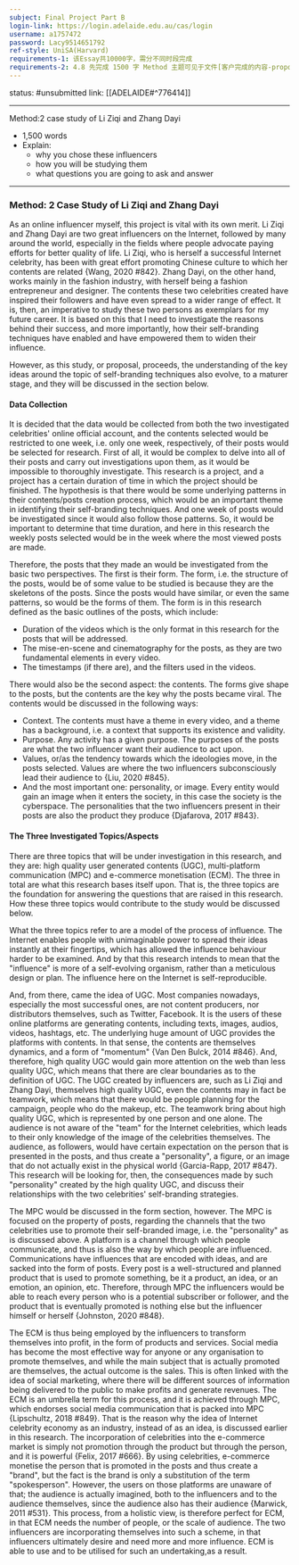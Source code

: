 ```yaml
---
subject: Final Project Part B
login-link: https://login.adelaide.edu.au/cas/login
username: a1757472
password: Lacy9514651792
ref-style: UniSA(Harvard)
requirements-1: 该Essay共10000字，需分不同时段完成
requirements-2: 4.8 先完成 1500 字 Method 主题可见于文件[客户完成的内容-proposal] 请参考老师邮件里的意见 之后的会修改 finish time
---
```

status: #unsubmitted 
link: [[ADELAIDE#^776414]]

---

Method:2 case study of Li Ziqi and Zhang Dayi
- 1,500 words
- Explain:
	- why you chose these influencers
	- how you will be studying them
	- what questions you are going to ask and answer

---

### Method: 2 Case Study of Li Ziqi and Zhang Dayi
 
 As an online influencer myself, this project is vital with its own merit. Li Ziqi and Zhang Dayi are two great influencers on the Internet, followed by many around the world, especially in the fields where people advocate paying efforts for better quality of life. Li Ziqi, who is herself a successful Internet celebrity, has been with great effort promoting Chinese culture to which her contents are related {Wang, 2020 #842}. Zhang Dayi, on the other hand, works mainly in the fashion industry, with herself being a fashion entrepreneur and designer. The contents these two celebrities created have inspired their followers and have even spread to a wider range of effect. It is, then, an imperative to study these two persons as exemplars for my future career. It is based on this that I need to investigate the reasons behind their success, and more importantly, how their self-branding techniques have enabled and have empowered them to widen their influence.
 
 However, as this study, or proposal, proceeds, the understanding of the key ideas around the topic of self-branding techniques also evolve, to a maturer stage, and they will be discussed in the section below.
 
 #### Data Collection
 
 It is decided that the data would be collected from both the two investigated celebrities' online official account, and the contents selected would be restricted to one week, i.e. only one week, respectively, of their posts would be selected for research. First of all, it would be complex to delve into all of their posts and carry out investigations upon them, as it would be impossible to thoroughly investigate. This research is a project, and a project has a certain duration of time in which the project should be finished. The hypothesis is that there would be some underlying patterns in their contents/posts creation process, which would be an important theme in identifying their self-branding techniques. And one week of posts would be investigated since it would also follow those patterns. So, it would be important to determine that time duration, and here in this research the weekly posts selected would be in the week where the most viewed posts are made.
 
 Therefore, the posts that they made an would be investigated from the basic two perspectives. The first is their form. The form, i.e. the structure of the posts, would be of some value to be studied is because they are the skeletons of the posts. Since the posts would have similar, or even the same patterns, so would be the forms of them. The form is in this research defined as the basic outlines of the posts, which include:
 - Duration of the videos which is the only format in this research for the posts that will be addressed.
 - The mise-en-scene and cinematography for the posts, as they are two fundamental elements in every video.
 - The timestamps (if there are), and the filters used in the videos.

There would also be the second aspect: the contents. The forms give shape to the posts, but the contents are the key why the posts became viral. The contents would be discussed in the following ways:
- Context. The contents must have a theme in every video, and a theme has a background, i.e. a context that supports its existence and validity.
- Purpose. Any activity has a given purpose. The purposes of the posts are what the two influencer want their audience to act upon.
- Values, or/as the tendency towards which the ideologies move, in the posts selected. Values are where the two influencers subconsciously lead their audience to {Liu, 2020 #845}.
- And the most important one: personality, or image. Every entity would gain an image when it enters the society, in this case the society is the cyberspace. The personalities that the two influencers present in their posts are also the product they produce {Djafarova, 2017 #843}.

#### The Three Investigated Topics/Aspects

There are three topics that will be under investigation in this research, and they are: high quality user generated contents (UGC), multi-platform communication (MPC) and e-commerce monetisation (ECM). The three in total are what this research bases itself upon. That is, the three topics are the foundation for answering the questions that are raised in this research. How these three topics would contribute to the study would be discussed below.

What the three topics refer to are a model of the process of influence. The Internet enables people with unimaginable power to spread their ideas instantly at their fingertips, which has allowed the influence behaviour harder to be examined. And by that this research intends to mean that the "influence" is more of a self-evolving organism, rather than a meticulous design or plan. The influence here on the Internet is self-reproducible.

And, from there, came the idea of UGC. Most companies nowadays, especially the most successful ones, are not content producers, nor distributors themselves, such as Twitter, Facebook. It is the users of these online platforms are generating contents, including texts, images, audios, videos, hashtags, etc. The underlying huge amount of UGC provides the platforms with contents. In that sense, the contents are themselves dynamics, and a form of "momentum" {Van Den Bulck, 2014 #846}. And, therefore, high quality UGC would gain more attention on the web than less quality UGC, which means that there are clear boundaries as to the definition of UGC. The UGC created by influencers are, such as Li Ziqi and Zhang Dayi, themselves high quality UGC, even the contents may in fact be teamwork, which means that there would be people planning for the campaign, people who do the makeup, etc. The teamwork bring about high quality UGC, which is represented by one person and one alone. The audience is not aware of the "team" for the Internet celebrities, which leads to their only knowledge of the image of the celebrities themselves. The audience, as followers, would have certain expectation on the person that is presented in the posts, and thus create a "personality", a figure, or an image that do not actually exist in the physical world {Garcia-Rapp, 2017 #847}. This research will be looking for, then, the consequences made by such "personality" created by the high quality UGC, and discuss their relationships with the two celebrities' self-branding strategies.

The MPC would be discussed in the form section, however. The MPC is focused on the property of posts, regarding the channels that the two celebrities use to promote their self-branded image, i.e. the "personality" as is discussed above. A platform is a channel through which people communicate, and thus is also the way by which people are influenced. Communications have influences that are encoded with ideas, and are sacked into the form of posts. Every post is a well-structured and planned product that is used to promote something, be it a product, an idea, or an emotion, an opinion, etc. Therefore, through MPC the influencers would be able to reach every person who is a potential subscriber or follower, and the product that is eventually promoted is nothing else but the influencer himself or herself {Johnston, 2020 #848}.

The ECM is thus being employed by the influencers to transform themselves into profit, in the form of products and services. Social media has become the most effective way for anyone or any organisation to promote themselves, and while the main subject that is actually promoted are themselves, the actual outcome is the sales. This is often linked with the idea of social marketing, where there will be different sources of information being delivered to the public to make profits and generate revenues. The ECM is an umbrella term for this process, and it is achieved through MPC, which endorses social media communication that is packed into MPC {Lipschultz, 2018 #849}. That is the reason why the idea of Internet celebrity economy as an industry, instead of as an idea, is discussed earlier in this research. The incorporation of celebrities into the e-commerce market is simply not promotion through the product but through the person, and it is powerful {Felix, 2017 #666}. By using celebrities, e-commerce monetise the person that is promoted in the posts and thus create a "brand", but the fact is the brand is only a substitution of the term "spokesperson". However, the users on those platforms are unaware of that; the audience is actually imagined, both to the influencers and to the audience themselves, since the audience also has their audience {Marwick, 2011 #531}. This process, from a holistic view, is therefore perfect for ECM, in that ECM needs the number of people, or the scale of audience. The two influencers are incorporating themselves into such a scheme, in that influencers ultimately desire and need more and more influence. ECM is able to use and to be utilised for such an undertaking,as a result.